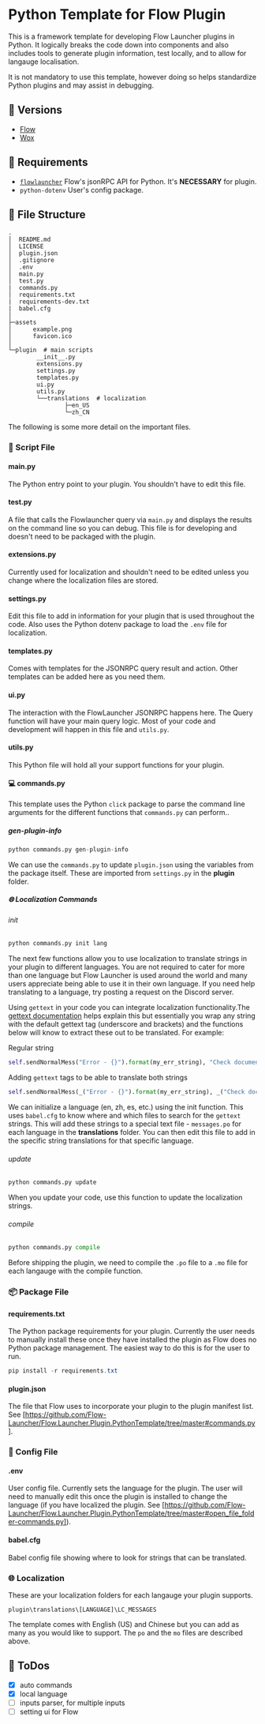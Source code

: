 # Python Template for Flow Plugin

This is a framework template for developing Flow Launcher plugins in Python. It logically breaks the code down into components and also includes tools to generate plugin information, test locally, and to allow for langauge localisation.

It is not mandatory to use this template, however doing so helps standardize Python plugins and may assist in debugging.

## :bookmark: Versions

- [Flow](https://github.com/Flow-Launcher/Flow.Launcher.Plugin.PythonTemplate/tree/master)
- [Wox](https://github.com/Flow-Launcher/Flow.Launcher.Plugin.PythonTemplate/tree/wox)

## :pushpin: Requirements

- [`flowlauncher`](https://github.com/Flow-Launcher/Flow.Launcher.JsonRPC.Python) Flow's jsonRPC API for Python. It's **NECESSARY** for plugin.
- `python-dotenv` User's config package.

## :file_folder: File Structure

```
.
│  README.md
│  LICENSE
│  plugin.json
│  .gitignore
│  .env
│  main.py
│  test.py
|  commands.py
│  requirements.txt
|  requirements-dev.txt
|  babel.cfg
│
├─assets
│      example.png
│      favicon.ico
│
└─plugin  # main scripts
        __init__.py
        extensions.py
        settings.py
        templates.py
        ui.py
        utils.py
        └──translations  # localization
                ├─en_US
                └─zh_CN
```

The following is some more detail on the important files.

### :snake: Script File

#### main.py

The Python entry point to your plugin. You shouldn't have to edit this file.

#### test.py

A file that calls the Flowlauncher query via `main.py` and displays the results on the command line so you can debug. This file is for developing and doesn't need to be packaged with the plugin.

#### extensions.py

Currently used for localization and shouldn't need to be edited unless you change where the localization files are stored.

#### settings.py

Edit this file to add in information for your plugin that is used throughout the code. Also uses the Python dotenv package to load the `.env` file for localization.

#### templates.py

Comes with templates for the JSONRPC query result and action. Other templates can be added here as you need them.

#### ui.py

The interaction with the FlowLauncher JSONRPC happens here. The Query function will have your main query logic. Most of your code and development will happen in this file and `utils.py`.

#### utils.py

This Python file will hold all your support functions for your plugin.

#### :computer: commands.py

This template uses the Python `click` package to parse the command line arguments for the different functions that `commands.py` can perform..

##### gen-plugin-info

```python
python commands.py gen-plugin-info
```

We can use the `commands.py` to update `plugin.json` using the variables from the package itself. These are imported from `settings.py` in the **plugin** folder.

##### :globe_with_meridians: Localization Commands

###### init

```python
python commands.py init lang
```

The next few functions allow you to use localization to translate strings in your plugin to different languages. You are not required to cater for more than one language but Flow Launcher is used around the world and many users appreciate being able to use it in their own language. If you need help translating to a language, try posting a request on the Discord server.

Using `gettext` in your code you can integrate localization functionality.The [gettext documentation](https://docs.python.org/3/library/gettext.html#internationalizing-your-programs-and-modules) helps explain this but essentially you wrap any string with the default gettext tag (underscore and brackets) and the functions below will know to extract these out to be translated. For example:

Regular string

```python
self.sendNormalMess("Error - {}").format(my_err_string), "Check documentation for accepted units",)
```

Adding `gettext` tags to be able to translate both strings

```python
self.sendNormalMess(_("Error - {}").format(my_err_string), _("Check documentation for accepted units"),)
```

We can initialize a language (en, zh, es, etc.) using the init function. This uses `babel.cfg` to know where and which files to search for the `gettext` strings. This will add these strings to a special text file - `messages.po` for each language in the **translations** folder. You can then edit this file to add in the specific string translations for that specific language.

###### update

```python
python commands.py update
```

When you update your code, use this function to update the localization strings.

###### compile

```python
python commands.py compile
```

Before shipping the plugin, we need to compile the `.po` file to a `.mo` file for each langauge with the compile function.


### :package: Package File

#### requirements.txt

The Python package requirements for your plugin. Currently the user needs to manually install these once they have installed the plugin as Flow does no Python package management. The easiest way to do this is for the user to run.

```powershell
pip install -r requirements.txt
```

#### plugin.json

The file that Flow uses to incorporate your plugin to the plugin manifest list. See [https://github.com/Flow-Launcher/Flow.Launcher.Plugin.PythonTemplate/tree/master#commands.py].

### :wrench: Config File

#### .env

User config file. Currently sets the language for the plugin. The user will need to manually edit this once the plugin is installed to change the language (if you have localized the plugin. See [https://github.com/Flow-Launcher/Flow.Launcher.Plugin.PythonTemplate/tree/master#open_file_folder-commands.py]).

#### babel.cfg

Babel config file showing where to look for strings that can be translated.


### :globe_with_meridians: Localization

These are your localization folders for each langauge your plugin supports.

`plugin\translations\[LANGUAGE]\LC_MESSAGES`

The template comes with English (US) and Chinese but you can add as many as you would like to support. The `po` and the `mo` files are described above.

## :runner: ToDos

- [x] auto commands
- [x] local language
- [ ] inputs parser, for multiple inputs
- [ ] setting ui for Flow
